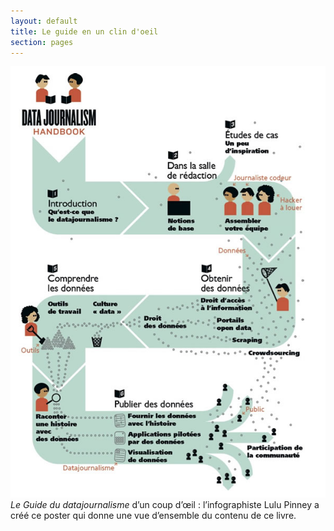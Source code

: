 ```yaml
---
layout: default
title: Le guide en un clin d'oeil
section: pages
---
```


<div class="imageblock">
<div class="content">
<img src="../img/illus_manuel.jpg" alt="Le guide en un clin d'oeil"/>
<div class="title"><em>Le Guide du datajournalisme</em> d’un coup d’œil : l’infographiste Lulu Pinney a créé ce poster qui donne une vue d’ensemble du contenu de ce livre.</div>
</div>
</div>
